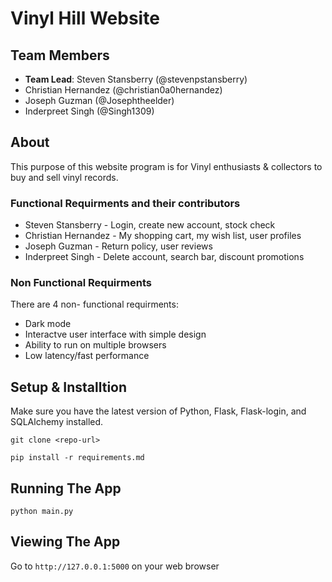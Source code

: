 # Vinyl Hill Website #
## Team Members ##
* __Team Lead__: Steven Stansberry (@stevenpstansberry)
* Christian Hernandez (@christian0a0hernandez)
* Joseph Guzman (@Josephtheelder)
* Inderpreet Singh (@Singh1309)
## About ##
This purpose of this website program is for Vinyl enthusiasts & collectors to buy and sell vinyl records. 

### Functional Requirments and their contributors ###
* Steven Stansberry - Login, create new account, stock check          
* Christian Hernandez - My shopping cart, my wish list, user profiles   
* Joseph Guzman - Return policy, user reviews                     
* Inderpreet Singh - Delete account, search bar, discount promotions 
   
### Non Functional Requirments ###
There are 4 non- functional requirments: 
* Dark mode
* Interactve user interface with simple design
* Ability to run on multiple browsers
* Low latency/fast performance

## Setup & Installtion ##

Make sure you have the latest version of Python, Flask, Flask-login, and SQLAlchemy installed.

`git clone <repo-url>`

`pip install -r requirements.md`
  
## Running The App ##
`python main.py`
## Viewing The App ##
Go to `http://127.0.0.1:5000` on your web browser
